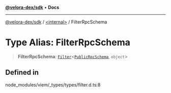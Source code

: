 [**@velora-dex/sdk**](../../README.md) • **Docs**

***

[@velora-dex/sdk](../../globals.md) / [\<internal\>](../README.md) / FilterRpcSchema

# Type Alias: FilterRpcSchema

> **FilterRpcSchema**: [`Filter`](Filter.md)\<[`PublicRpcSchema`](PublicRpcSchema.md), `object`\>

## Defined in

node\_modules/viem/\_types/types/filter.d.ts:8
